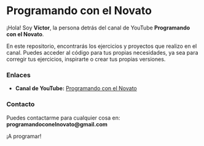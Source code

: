<h1>Programando con el Novato</h1>

<p>¡Hola! Soy <strong>Víctor</strong>, la persona detrás del canal de YouTube <strong>Programando con el Novato</strong>.</p>

<p>En este repositorio, encontrarás los ejercicios y proyectos que realizo en el canal. Puedes acceder al código para tus propias necesidades, ya sea para corregir tus ejercicios, inspirarte o crear tus propias versiones.</p>

<h3>Enlaces</h3>
<ul>
  <li><strong>Canal de YouTube:</strong> <a href="https://www.youtube.com/@ProgramandoConElNovato">Programando con el Novato</a></li>
</ul>

<h3>Contacto</h3>
<p>Puedes contactarme para cualquier cosa en: <strong>programandoconelnovato@gmail.com</strong></p>

<p>¡A programar!</p>
